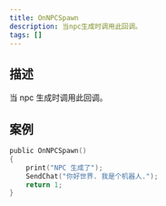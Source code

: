 ```yaml
---
title: OnNPCSpawn
description: 当npc生成时调用此回调。
tags: []
---
```


<VersionWarn name='callback' version='SA-MP 0.3a' />

## 描述

当 npc 生成时调用此回调。

## 案例

```c
public OnNPCSpawn()
{
    print("NPC 生成了");
    SendChat("你好世界. 我是个机器人.");
    return 1;
}
```
